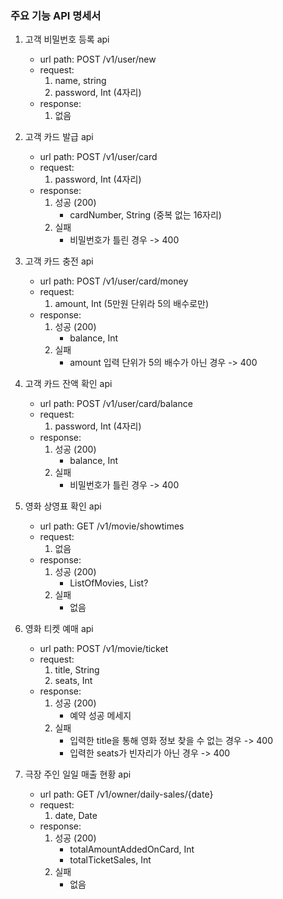 ### 주요 기능 API 명세서



1. 고객 비밀번호 등록 api
    - url path: POST /v1/user/new
    - request:
        1. name, string
        2. password, Int (4자리)
    - response:
        1. 없음


2. 고객 카드 발급 api
    - url path: POST /v1/user/card
    - request:
        1. password, Int (4자리)
    - response:
        1. 성공 (200)
            - cardNumber, String (중복 없는 16자리)
        2. 실패
            - 비밀번호가 틀린 경우 -> 400


3. 고객 카드 충전 api
    - url path: POST /v1/user/card/money
    - request:
        1. amount, Int (5만원 단위라 5의 배수로만)
    - response:
        1. 성공 (200)
            - balance, Int
        2. 실패
            - amount 입력 단위가 5의 배수가 아닌 경우 -> 400



4. 고객 카드 잔액 확인 api
    - url path: POST /v1/user/card/balance
    - request:
        1. password, Int (4자리)
    - response:
        1. 성공 (200)
            - balance, Int
        2. 실패
            - 비밀번호가 틀린 경우 -> 400



5. 영화 상영표 확인 api
    - url path: GET /v1/movie/showtimes
    - request:
        1. 없음
    - response:
        1. 성공 (200)
            - ListOfMovies, List<Movie>?
        2. 실패
            - 없음


6. 영화 티켓 예매 api
    - url path: POST /v1/movie/ticket
    - request:
        1. title, String
        2. seats, Int
    - response:
        1. 성공 (200)
            - 예약 성공 메세지
        2. 실패
            - 입력한 title을 통해 영화 정보 찾을 수 없는 경우 -> 400
            - 입력한 seats가 빈자리가 아닌 경우 -> 400


7. 극장 주인 일일 매출 현황 api
    - url path: GET /v1/owner/daily-sales/{date}
    - request:
        1. date, Date
    - response:
        1. 성공 (200)
            - totalAmountAddedOnCard, Int
            - totalTicketSales, Int
        2. 실패
            - 없음


    
